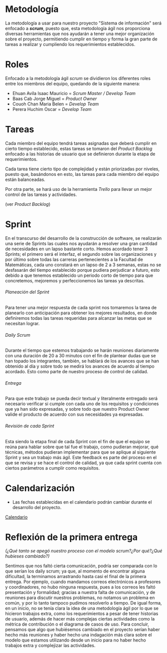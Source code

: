 # **Metodología**
La metodología a usar para nuestro proyecto "Sistema de información" será enfocado a ***scrum***, puesto que, esta metodología ágil nos proporciona diversas herramientas que nos ayudarán a tener una mejor organización sobre el proyecto, permitiendo cumplir en tiempo y forma la gran parte de tareas a realizar y cumpliendo los requerimientos establecidos. 

# Roles 
Enfocado a la metodología ágil *scrum* se dividieron los diferentes roles entre los miembros del equipo, quedando de la siguiente manera:

- Ehuan Avila Isaac Mauricio = *Scrum Master / Develop Team* 
- Baas Cab Jorge Miguel = *Product Owner*
- Couoh Chan Maria Belen = *Develop Team*
- Perera Huchim Oscar = *Develop Team*

# Tareas
Cada miembro del equipo tendrá tareas asignadas que deberá cumplir en cierto tiempo establecido, estas tareas se tomaron del *Product Backlog* enfocado a las historias de usuario que se definieron durante la etapa de requerimientos. 

Cada tarea tiene cierto tipo de complejidad y están priorizadas por niveles, puesto que, basándonos en esto, las tareas para cada miembro del equipo están balanceadas.

Por otra parte, se hará uso de la herramienta *Trello* para llevar un mejor control de las tareas y actividades.

(ver *Product Backlog*)

# Sprint
En el transcurso del desarrollo de la construcción de software, se realizarán una serie de Sprints las cuales nos ayudarán a resolver una gran cantidad de necesidades en un lapso bastante corto. Hemos acordado tener 3 Sprints; el primero será el interfaz, el segundo sobre las organizaciones y por último sobre todas las carreras pertenecientes a la Facultad de Matemáticas, cada uno constará en un lapso de 2 a 3 semanas, estas no se desfasarán del tiempo establecido porque pudiera perjudicar a futuro, esto debido a que tenemos establecido un periodo corto de tiempo para que concretemos, mejoremos y perfeccionemos las tareas ya descritas.

###### Planeación del Sprint
Para tener una mejor respuesta de cada sprint nos tomaremos la tarea de planearlo con anticipación para obtener los mejores resultados, en donde definiremos todas las tareas requeridas para alcanzar las metas que se necesitan lograr.

###### Daily Scrum
Durante el tiempo que estemos trabajando se harán reuniones diariamente con una duración de 20 a 30 minutos con el fin de plantear dudas que se han topado los integrantes, también, se hablará de los avances que se han obtenido al día y sobre todo se medirá los avances de acuerdo al tiempo acordado. Esto como parte de nuestro proceso de control de calidad.

###### Entrega
Para que este trabajo se pueda decir textual y literalmente entregado será necesario verificar si cumple con cada uno de los requisitos y condiciones que ya han sido expresadas, y sobre todo que nuestro Product Owner valide el producto de acuerdo con sus necesidades ya expresadas.

###### Revisión de cada Sprint
Esta siendo la etapa final de cada Sprint con el fin de que el equipo se reúna para hablar sobre que tal fue el trabajo, como pudieran mejorar, qué técnicas, métodos pudieran implementar para que se aplique al siguiente Sprint y sea un trabajo más ágil. Este feedback es parte del proceso en el que se revisa y se hace el  control de calidad, ya que cada sprint cuenta con ciertos parámetros a cumplir como requisitos.




# Calendarización

* Las fechas establecidas en el calendario podrán cambiar durante el desarrollo del proyecto.

[Calendario](https://trello.com/invite/b/JrCNjePz/9ec6f6101f1112431d9044432912a992/actividades-a-realizar-proyecto-fis)

# Reflexión de la primera entrega

*(¿Qué tanto se apegó nuestro proceso con el modelo scrum?¿Por qué?¿Qué hubieses cambiado?)*
 
Sentimos que nos faltó cierta comunicación, podría ser comparada con lo que serían los daily scrum; ya que, al momento de encontrar alguna dificultad, la terminamos arrastrando hasta casi el final de la primera entrega. Por ejemplo, cuando mandamos correos electrónicos a profesores y coordinadores, no hubo ninguna respuesta, pues a los correos les faltó presentación y formalidad; gracias a nuestra falta de comunicación, y de reuniones para discutir nuestros problemas, no notamos un problema en común, y por lo tanto tampoco pudimos resolverlo a tiempo. De igual forma, en un inicio, no se tenía clara la idea de una metodología ágil por lo que se hicieron trabajos extra, como los requerimientos a pesar de tener historias de usuario, además de hacer más complejas ciertas actividades como la métrica de contribución o el diagrama de casos de uso. Para concluir, pensamos que algo que hubiésemos cambiado en el proyecto serían haber hecho más reuniones y haber hecho una indagación más clara sobre el modelo que estamos utilizando desde un inicio para no haber hecho trabajos extra y complejizar las actividades.


